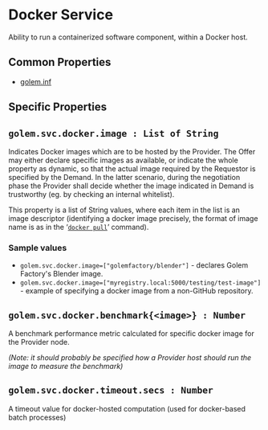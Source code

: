 # Docker Service 
Ability to run a containerized software component, within a Docker host.

## 

## Common Properties

* [golem.inf](../0-commons/golem.inf.md)

## Specific Properties

## `golem.svc.docker.image : List of String` 

Indicates Docker images which are to be hosted by the Provider. The Offer may either declare specific images as available, or indicate the whole property as dynamic, so that the actual image required by the Requestor is specified by the Demand. In the latter scenario, during the negotiation phase the Provider shall decide whether the image indicated in Demand is trustworthy (eg. by checking an internal whitelist).

This property is a list of String values, where each item in the list is an image descriptor (identifying a docker image precisely, the format of image name is as in the ‘[`docker pull`](https://docs.docker.com/engine/reference/commandline/pull/)’ command).

### Sample values

* `golem.svc.docker.image=["golemfactory/blender"]` - declares Golem Factory's Blender image.
* `golem.svc.docker.image=["myregistry.local:5000/testing/test-image"]` - example of specifying a docker image from a non-GitHub repository.
  
## `golem.svc.docker.benchmark{<image>} : Number` 
A benchmark performance metric calculated for specific docker image for the Provider node.

_(Note: it should probably be specified how a Provider host should run the image to measure the benchmark)_
  
## `golem.svc.docker.timeout.secs : Number` 
A timeout value for docker-hosted computation (used for docker-based batch processes)


